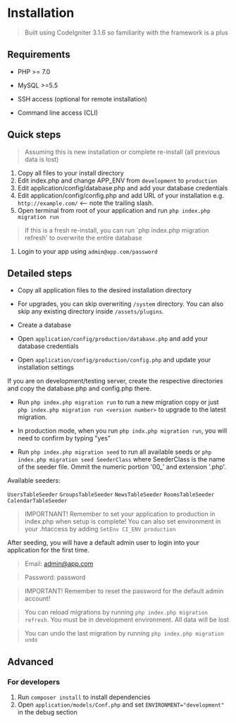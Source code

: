 # Installation

> Built using CodeIgniter 3.1.6 so familiarity with the framework is a plus

## Requirements

* PHP >= 7.0

* MySQL >=5.5

* SSH access (optional for remote installation)

* Command line access (CLI)

## Quick steps

> Assuming this is new installation or complete re-install (all previous data is lost)
1. Copy all files to your install directory
1. Edit index.php and change APP_ENV from `development` to `production`
1. Edit application/config/database.php and add your database credentials
1. Edit application/config/config.php and add URL of your installation e.g. `http://example.com/` &longleftarrow; note the trailing slash.
1. Open terminal from root of your application and run `php index.php migration run`
> If this is a fresh re-install, you can run `php index.php migration refresh' to overwrite the entire database

1. Login to your app using `admin@app.com/password`

## Detailed steps

* Copy all application files to the desired installation directory

* For upgrades, you can skip overwriting `/system` directory. You can also skip any existing directory inside `/assets/plugins`.
* Create a database
* Open `application/config/production/database.php` and add your database credentials

* Open `application/config/production/config.php` and update your installation settings

If  you are on development/testing server, create the respective directories and copy the database.php and config.php there.

* Run `php index.php migration run` to run a new migration copy or just `php index.php migration run <version number>`  to upgrade to the latest migration.

* In production mode, when you run `php indx.php migration run`, you will need to confirm by typing "yes"
* Run  `php index.php migration seed` to run all available seeds or `php index.php migration seed SeederClass` where SeederClass is the name of the seeder file. Ommit the numeric portion '00_' and extension '.php'.

Available seeders:

`UsersTableSeeder`
`GroupsTableSeeder`
`NewsTableSeeder`
`RoomsTableSeeder`
`CalendarTableSeeder`

> IMPORTNANT! Remember to set your application to production in index.php when setup is complete! You can also set environment in your .htaccess by adding `SetEnv CI_ENV production`

After seeding, you will have a default admin user to login into your application for the first time.

> Email: admin@app.com
<!-- . -->
> Password: password

> IMPORTANT! Remember to reset the password for the default admin account!

> You can reload migrations by running `php index.php migration refresh`. You must be in development environment. All data will be lost

> You can undo the last migration by running `php index.php migration undo`

## Advanced

### For developers

1. Run `composer install` to install dependencies
1. Open `application/models/Conf.php` and set `ENVIRONMENT="development"` in the debug section